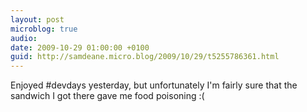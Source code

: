 ```yaml
---
layout: post
microblog: true
audio: 
date: 2009-10-29 01:00:00 +0100
guid: http://samdeane.micro.blog/2009/10/29/t5255786361.html
---
```

Enjoyed #devdays yesterday, but unfortunately I'm fairly sure that the sandwich I got there gave me food poisoning :(
